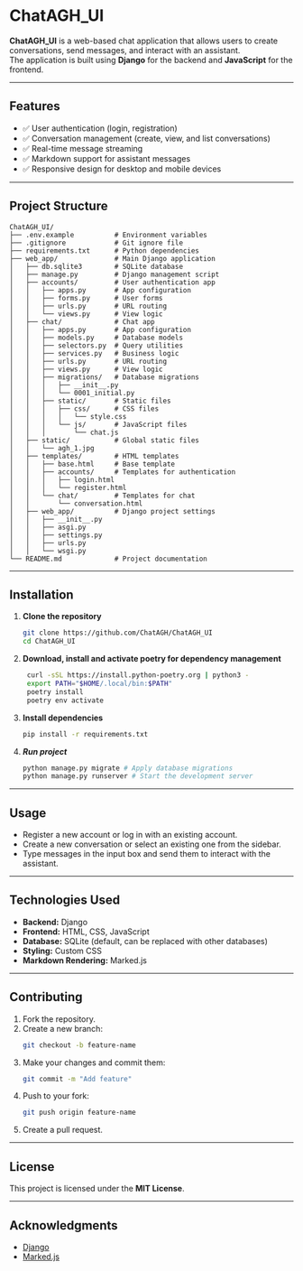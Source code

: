 # ChatAGH_UI

**ChatAGH_UI** is a web-based chat application that allows users to create conversations, send messages, and interact with an assistant.  
The application is built using **Django** for the backend and **JavaScript** for the frontend.

---

## Features

- ✅ User authentication (login, registration)
- ✅ Conversation management (create, view, and list conversations)
- ✅ Real-time message streaming
- ✅ Markdown support for assistant messages
- ✅ Responsive design for desktop and mobile devices

---

## Project Structure

```
ChatAGH_UI/
├── .env.example          # Environment variables 
├── .gitignore            # Git ignore file
├── requirements.txt      # Python dependencies
├── web_app/              # Main Django application
│   ├── db.sqlite3        # SQLite database
│   ├── manage.py         # Django management script
│   ├── accounts/         # User authentication app
│   │   ├── apps.py       # App configuration
│   │   ├── forms.py      # User forms
│   │   ├── urls.py       # URL routing
│   │   └── views.py      # View logic
│   ├── chat/             # Chat app
│   │   ├── apps.py       # App configuration
│   │   ├── models.py     # Database models
│   │   ├── selectors.py  # Query utilities
│   │   ├── services.py   # Business logic
│   │   ├── urls.py       # URL routing
│   │   ├── views.py      # View logic
│   │   ├── migrations/   # Database migrations
│   │   │   ├── __init__.py
│   │   │   └── 0001_initial.py
│   │   ├── static/       # Static files
│   │   │   ├── css/      # CSS files
│   │   │   │   └── style.css
│   │   │   └── js/       # JavaScript files
│   │   │       └── chat.js
│   ├── static/           # Global static files
│   │   └── agh_1.jpg
│   ├── templates/        # HTML templates
│   │   ├── base.html     # Base template
│   │   ├── accounts/     # Templates for authentication
│   │   │   ├── login.html
│   │   │   └── register.html
│   │   └── chat/         # Templates for chat
│   │       └── conversation.html
│   ├── web_app/          # Django project settings
│   │   ├── __init__.py
│   │   ├── asgi.py
│   │   ├── settings.py
│   │   ├── urls.py
│   │   └── wsgi.py
└── README.md             # Project documentation
```

---

## Installation

1. **Clone the repository**
   ```bash
   git clone https://github.com/ChatAGH/ChatAGH_UI
   cd ChatAGH_UI
   ```

2. **Download, install and activate poetry for dependency management**
   ```bash
    curl -sSL https://install.python-poetry.org | python3 -
    export PATH="$HOME/.local/bin:$PATH"
    poetry install
    poetry env activate
   ```

3. **Install dependencies**
   ```bash
   pip install -r requirements.txt
   ```

4. ***Run project***
   ```bash
   python manage.py migrate # Apply database migrations
   python manage.py runserver # Start the development server
   ```

---

## Usage

- Register a new account or log in with an existing account.
- Create a new conversation or select an existing one from the sidebar.
- Type messages in the input box and send them to interact with the assistant.

---

## Technologies Used

- **Backend:** Django
- **Frontend:** HTML, CSS, JavaScript
- **Database:** SQLite (default, can be replaced with other databases)
- **Styling:** Custom CSS
- **Markdown Rendering:** Marked.js

---

## Contributing

1. Fork the repository.
2. Create a new branch:
   ```bash
   git checkout -b feature-name
   ```
3. Make your changes and commit them:
   ```bash
   git commit -m "Add feature"
   ```
4. Push to your fork:
   ```bash
   git push origin feature-name
   ```
5. Create a pull request.

---

## License

This project is licensed under the **MIT License**.

---

## Acknowledgments

- [Django](https://www.djangoproject.com/)
- [Marked.js](https://marked.js.org/)
